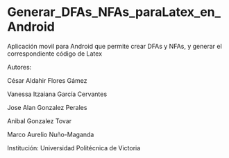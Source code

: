 # Generar_DFAs_NFAs_paraLatex_en_Android

Aplicación movil para Android que permite crear DFAs y NFAs, y generar el correspondiente código de Latex 

Autores:

César Aldahir Flores Gámez

Vanessa Itzaiana García Cervantes

Jose Alan Gonzalez Perales

Anibal Gonzalez Tovar

Marco Aurelio Nuño-Maganda

Institución: Universidad Politécnica de Victoria
